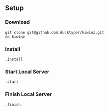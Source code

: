 ## Setup

### Download
```
git clone git@github.com:ducktyper/kiwinz.git
cd kiwinz
```

### Install
```
.install
```

### Start Local Server
```
.start
```

### Finish Local Server
```
.finish
```
